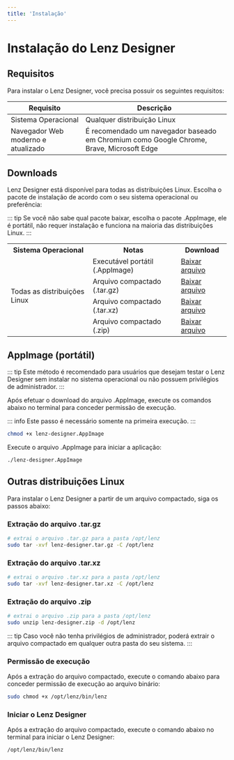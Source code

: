 ```yaml
---
title: 'Instalação'
---
```


# Instalação do Lenz Designer


## Requisitos
Para instalar o Lenz Designer, você precisa possuir os seguintes requisitos:

| Requisito                          | Descrição                                                                                |
| ---------------------------------- | ---------------------------------------------------------------------------------------- |
| Sistema Operacional                | Qualquer distribuição Linux                                                              |
| Navegador Web moderno e atualizado | É recomendado um navegador baseado em Chromium como Google Chrome, Brave, Microsoft Edge |

## Downloads

Lenz Designer está disponível para todas as distribuições Linux. Escolha o pacote de instalação de acordo com o seu sistema operacional ou preferência:

::: tip
Se você não sabe qual pacote baixar, escolha o pacote .AppImage, ele é portátil, não requer instalação e funciona na maioria das distribuições Linux.
:::

<table>
    <tbody>
    <tr>
        <th>Sistema Operacional</th>
        <th>Notas</th>
        <th>Download</th>
    </tr>
    <!-- <tr>
        <td>Debian/Ubuntu e derivados</td>
        <td>Pacote Debian (.deb)</td>
        <td><a href="https://github.com/salomaosnff/lenz/releases/download/v0.2.0/lenz-designer.deb">Baixar arquivo</a></td>
    </tr> -->
    <tr>
        <td rowspan="4">Todas as distribuições Linux</td>
        <td>Executável portátil (.AppImage)</td>
        <td><a href="https://github.com/salomaosnff/lenz/releases/download/v0.2.0/lenz-designer.AppImage">Baixar arquivo</a></td>
    </tr>
    <tr>
        <td>Arquivo compactado (.tar.gz)</td>
        <td><a href="https://github.com/salomaosnff/lenz/releases/download/v0.2.0/lenz-designer.tar.gz">Baixar arquivo</a></td>
    </tr>
    <tr>
        <td>Arquivo compactado (.tar.xz)</td>
        <td><a href="https://github.com/salomaosnff/lenz/releases/download/v0.2.0/lenz-designer.tar.xz">Baixar arquivo</a></td>
    </tr>
    <tr>
        <td>Arquivo compactado (.zip)</td>
        <td><a href="https://github.com/salomaosnff/lenz/releases/download/v0.2.0/lenz-designer.zip">Baixar arquivo</a></td>
    </tr>
    </tbody>
</table>

<!-- ## Debian/Ubuntu e derivados

Para instalar o Lenz Designer no Debian/Ubuntu e derivados, [baixe o pacote .deb](https://github.com/salomaosnff/lenz-designer/releases/download/v0.2.0/lenz-designer.deb) e execute o comando abaixo no terminal para instalar o pacote:

```bash
sudo dpkg -i lenz-designer.deb
```

::: warning
É necessário privilégios de administrador para instalar o pacote .deb.
::: -->

## AppImage (portátil)

::: tip
Este método é recomendado para usuários que desejam testar o Lenz Designer sem instalar no sistema operacional ou não possuem privilégios de administrador.
:::


Após efetuar o download do arquivo .AppImage, execute os comandos abaixo no terminal para conceder permissão de execução.

::: info
Este passo é necessário somente na primeira execução.
:::

```bash
chmod +x lenz-designer.AppImage
```

Execute o arquivo .AppImage para iniciar a aplicação:

```bash
./lenz-designer.AppImage
```

## Outras distribuições Linux

Para instalar o Lenz Designer a partir de um arquivo compactado, siga os passos abaixo:

### Extração do arquivo .tar.gz

```bash
# extrai o arquivo .tar.gz para a pasta /opt/lenz
sudo tar -xvf lenz-designer.tar.gz -C /opt/lenz
```

### Extração do arquivo .tar.xz

```bash
# extrai o arquivo .tar.xz para a pasta /opt/lenz
sudo tar -xvf lenz-designer.tar.xz -C /opt/lenz
```

### Extração do arquivo .zip

```bash
# extrai o arquivo .zip para a pasta /opt/lenz
sudo unzip lenz-designer.zip -d /opt/lenz
```

::: tip
Caso você não tenha privilégios de administrador, poderá extrair o arquivo compactado em qualquer outra pasta do seu sistema.
:::

### Permissão de execução

Após a extração do arquivo compactado, execute o comando abaixo para conceder permissão de execução ao arquivo binário:

```bash
sudo chmod +x /opt/lenz/bin/lenz
```

### Iniciar o Lenz Designer

Após a extração do arquivo compactado, execute o comando abaixo no terminal para iniciar o Lenz Designer:

```bash
/opt/lenz/bin/lenz
```
